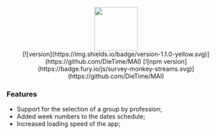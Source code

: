 <div align="center">
  <a href="https://github.com/VKCOM">
    <img width="100" height="100" src="https://sun9-63.userapi.com/c855332/v855332619/13ce50/EbRagDHif5U.jpg">
  </a>
</div>

<center>
[![version](https://img.shields.io/badge/version-1.1.0-yellow.svg)](https://github.com/DieTime/MAI)
[![npm version](https://badge.fury.io/js/survey-monkey-streams.svg)](https://github.com/DieTime/MAI)
</center>

### Features
- Support for the selection of a group by profession;
- Added week numbers to the dates schedule;
- Increased loading speed of the app;
